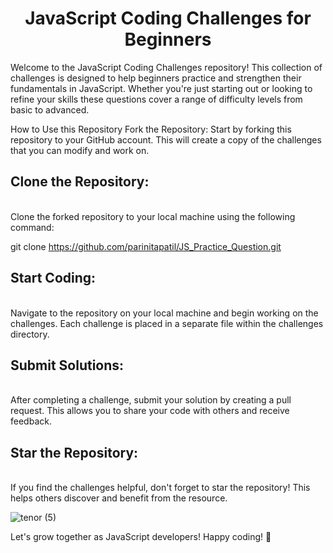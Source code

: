 <h1 align="center" id="title">JavaScript Coding Challenges for Beginners</h1>

<p id="description">Welcome to the JavaScript Coding Challenges repository! This collection of challenges is designed to help beginners practice and strengthen their fundamentals in JavaScript. Whether you're just starting out or looking to refine your skills these questions cover a range of difficulty levels from basic to advanced.</p>

How to Use this Repository
Fork the Repository: Start by forking this repository to your GitHub account. This will create a copy of the challenges that you can modify and work on.

<h2>Clone the Repository:</h2> <br>
Clone the forked repository to your local machine using the following command:

git clone https://github.com/parinitapatil/JS_Practice_Question.git


<h2>Start Coding:</h2> <br>
Navigate to the repository on your local machine and begin working on the challenges. Each challenge is placed in a separate file within the challenges directory.

<h2>Submit Solutions:</h2> <br>
After completing a challenge, submit your solution by creating a pull request. This allows you to share your code with others and receive feedback.

<h2>Star the Repository:</h2><br>
If you find the challenges helpful, don't forget to star the repository! This helps others discover and benefit from the resource.<br>


<p align="center">
  
![tenor (5)](https://github.com/parinitapatil/JS_Practice_Question/assets/119065651/93c454a4-48bf-4be9-b26f-50892fd77d3c)
</p>

Let's grow together as JavaScript developers! Happy coding! 🚀
